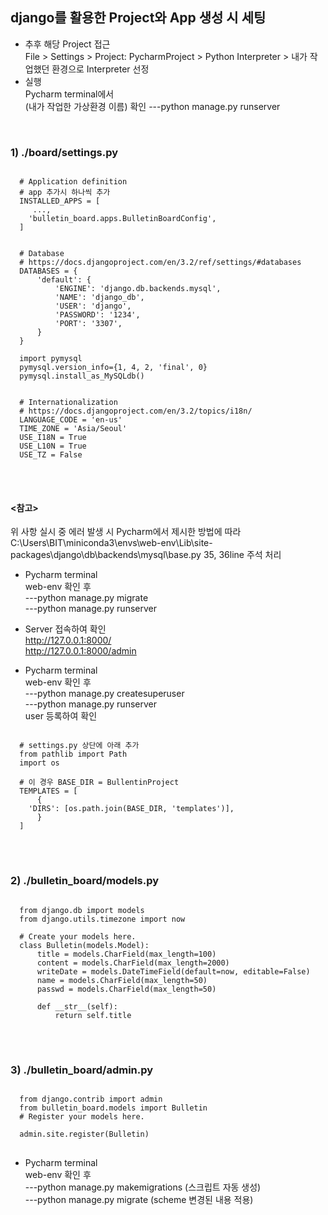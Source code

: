 ## django를 활용한 Project와 App 생성 시 세팅
- 추후 해당 Project 접근   
  File > Settings > Project: PycharmProject > Python Interpreter > 내가 작업했던 환경으로 Interpreter 선정
- 실행   
  Pycharm terminal에서   
  (내가 작업한 가상환경 이름) 확인
  ---python manage.py runserver
<br>

### 1) ./board/settings.py 
<pre>
<code>
  # Application definition
  # app 추가시 하나씩 추가
  INSTALLED_APPS = [
     ...,
    'bulletin_board.apps.BulletinBoardConfig',
  ]


  # Database
  # https://docs.djangoproject.com/en/3.2/ref/settings/#databases
  DATABASES = {
      'default': {
          'ENGINE': 'django.db.backends.mysql',
          'NAME': 'django_db',
          'USER': 'django',
          'PASSWORD': '1234',
          'PORT': '3307',
      }
  }

  import pymysql
  pymysql.version_info={1, 4, 2, 'final', 0}
  pymysql.install_as_MySQLdb()


  # Internationalization
  # https://docs.djangoproject.com/en/3.2/topics/i18n/
  LANGUAGE_CODE = 'en-us'
  TIME_ZONE = 'Asia/Seoul'
  USE_I18N = True
  USE_L10N = True
  USE_TZ = False
</code>
</pre>
<br>

#### <참고>
위 사항 실시 중 에러 발생 시 Pycharm에서 제시한 방법에 따라   
C:\Users\BIT\miniconda3\envs\web-env\Lib\site-packages\django\db\backends\mysql\base.py
35, 36line 주석 처리

- Pycharm terminal   
  web-env 확인 후   
  ---python manage.py migrate   
  ---python manage.py runserver   
  
- Server 접속하여 확인   
  http://127.0.0.1:8000/   
  http://127.0.0.1:8000/admin
  
- Pycharm terminal   
  web-env 확인 후   
  ---python manage.py createsuperuser   
  ---python manage.py runserver   
  user 등록하여 확인
  

<pre>
<code>
  # settings.py 상단에 아래 추가
  from pathlib import Path
  import os

  # 이 경우 BASE_DIR = BullentinProject
  TEMPLATES = [
      {
    'DIRS': [os.path.join(BASE_DIR, 'templates')],  
      }
  ]
</code>
</pre>
<br>

### 2) ./bulletin_board/models.py
<pre>
<code>
  from django.db import models
  from django.utils.timezone import now

  # Create your models here.
  class Bulletin(models.Model):
      title = models.CharField(max_length=100)
      content = models.CharField(max_length=2000)
      writeDate = models.DateTimeField(default=now, editable=False)
      name = models.CharField(max_length=50)
      passwd = models.CharField(max_length=50)

      def __str__(self):
          return self.title
</code>
</pre>
<br>

### 3) ./bulletin_board/admin.py
<pre>
<code>
  from django.contrib import admin
  from bulletin_board.models import Bulletin
  # Register your models here.

  admin.site.register(Bulletin)
</code>
</pre>

- Pycharm terminal   
  web-env 확인 후   
  ---python manage.py makemigrations  (스크립트 자동 생성)   
  ---python manage.py migrate  (scheme 변경된 내용 적용)
<br>  
